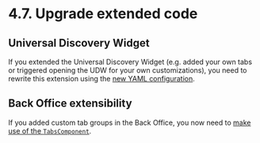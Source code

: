 # 4.7. Upgrade extended code

## Universal Discovery Widget

If you extended the Universal Discovery Widget
(e.g. added your own tabs or triggered opening the UDW for your own customizations),
you need to rewrite this extension using the [new YAML configuration](../guide/extending/extending_modules.md).

## Back Office extensibility

If you added custom tab groups in the Back Office,
you now need to [make use of the `TabsComponent`](../guide/extending/extending_tabs.md#adding-a-new-tab-group).
